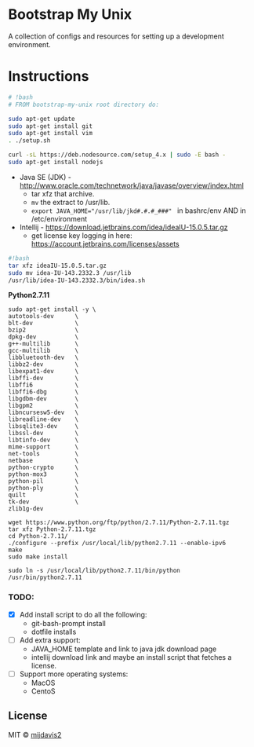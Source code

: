 # Bootstrap My Unix

A collection of configs and resources for setting up a development environment.

# Instructions
```bash
# !bash
# FROM bootstrap-my-unix root directory do:

sudo apt-get update
sudo apt-get install git
sudo apt-get install vim
. ./setup.sh

curl -sL https://deb.nodesource.com/setup_4.x | sudo -E bash -
sudo apt-get install nodejs

```
- Java SE (JDK) - http://www.oracle.com/technetwork/java/javase/overview/index.html
    - tar xfz that archive. 
    - ```mv``` the extract to /usr/lib.
    - ```export JAVA_HOME="/usr/lib/jkd#.#.#_###" ``` in bashrc/env AND in /etc/environment
- Intellij - https://download.jetbrains.com/idea/ideaIU-15.0.5.tar.gz
    - get license key logging in here: https://account.jetbrains.com/licenses/assets
```bash
#!bash
tar xfz ideaIU-15.0.5.tar.gz
sudo mv idea-IU-143.2332.3 /usr/lib
/usr/lib/idea-IU-143.2332.3/bin/idea.sh
```

**Python2.7.11**

```
sudo apt-get install -y \
autotools-dev      \
blt-dev            \
bzip2              \
dpkg-dev           \
g++-multilib       \
gcc-multilib       \
libbluetooth-dev   \
libbz2-dev         \
libexpat1-dev      \
libffi-dev         \
libffi6            \
libffi6-dbg        \
libgdbm-dev        \
libgpm2            \
libncursesw5-dev   \
libreadline-dev    \
libsqlite3-dev     \
libssl-dev         \
libtinfo-dev       \
mime-support       \
net-tools          \
netbase            \
python-crypto      \
python-mox3        \
python-pil         \
python-ply         \
quilt              \
tk-dev             \
zlib1g-dev

wget https://www.python.org/ftp/python/2.7.11/Python-2.7.11.tgz
tar xfz Python-2.7.11.tgz
cd Python-2.7.11/
./configure --prefix /usr/local/lib/python2.7.11 --enable-ipv6
make
sudo make install

sudo ln -s /usr/local/lib/python2.7.11/bin/python /usr/bin/python2.7.11
```

### TODO:

- [x] Add install script to do all the following: 
    - git-bash-prompt install
    - dotfile installs
- [ ] Add extra support:
    - JAVA_HOME template and link to java jdk download page
    - intellij download link and maybe an install script that fetches a license.
- [ ] Support more operating systems:
    - MacOS
    - CentoS

## License

MIT © [mijdavis2](http://mdavisinsc.com)
